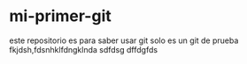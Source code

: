 # mi-primer-git
este repositorio es para saber usar git
solo es un git de prueba
fkjdsh,fdsnhklfdngklnda
sdfdsg
dffdgfds



